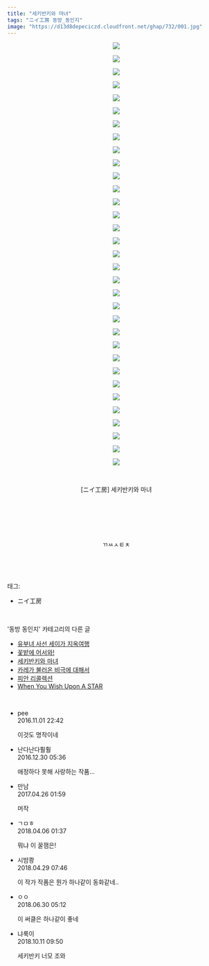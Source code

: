 ```yaml
---
title: "세키반키와 마녀"
tags: "ニイ工房 동방_동인지"
image: "https://d13d8depeciczd.cloudfront.net/ghap/732/001.jpg"
---
```

<div class="article">
<p style="text-align: center; clear: none; float: none;"><img src="{{ site.imgserver12 }}/ghap/732/001.jpg"/></p>
<p style="text-align: center; clear: none; float: none;"><img src="{{ site.imgserver12 }}/ghap/732/002.jpg"/></p>
<p style="text-align: center; clear: none; float: none;"><img src="{{ site.imgserver12 }}/ghap/732/003.jpg"/></p>
<p style="text-align: center; clear: none; float: none;"><img src="{{ site.imgserver12 }}/ghap/732/004.jpg"/></p>
<p style="text-align: center; clear: none; float: none;"><img src="{{ site.imgserver12 }}/ghap/732/005.jpg"/></p>
<p style="text-align: center; clear: none; float: none;"><img src="{{ site.imgserver12 }}/ghap/732/006.jpg"/></p>
<p style="text-align: center; clear: none; float: none;"><img src="{{ site.imgserver12 }}/ghap/732/007.jpg"/></p>
<p style="text-align: center; clear: none; float: none;"><img src="{{ site.imgserver12 }}/ghap/732/008.jpg"/></p>
<p style="text-align: center; clear: none; float: none;"><img src="{{ site.imgserver12 }}/ghap/732/009.jpg"/></p>
<p style="text-align: center; clear: none; float: none;"><img src="{{ site.imgserver12 }}/ghap/732/010.jpg"/></p>
<p style="text-align: center; clear: none; float: none;"><img src="{{ site.imgserver12 }}/ghap/732/011.jpg"/></p>
<p style="text-align: center; clear: none; float: none;"><img src="{{ site.imgserver12 }}/ghap/732/012.jpg"/></p>
<p style="text-align: center; clear: none; float: none;"><img src="{{ site.imgserver12 }}/ghap/732/013.jpg"/></p>
<p style="text-align: center; clear: none; float: none;"><img src="{{ site.imgserver12 }}/ghap/732/014.jpg"/></p>
<p style="text-align: center; clear: none; float: none;"><img src="{{ site.imgserver12 }}/ghap/732/015.jpg"/></p>
<p style="text-align: center; clear: none; float: none;"><img src="{{ site.imgserver12 }}/ghap/732/016.jpg"/></p>
<p style="text-align: center; clear: none; float: none;"><img src="{{ site.imgserver12 }}/ghap/732/017.jpg"/></p>
<p style="text-align: center; clear: none; float: none;"><img src="{{ site.imgserver12 }}/ghap/732/018.jpg"/></p>
<p style="text-align: center; clear: none; float: none;"><img src="{{ site.imgserver12 }}/ghap/732/019.jpg"/></p>
<p style="text-align: center; clear: none; float: none;"><img src="{{ site.imgserver12 }}/ghap/732/020.jpg"/></p>
<p style="text-align: center; clear: none; float: none;"><img src="{{ site.imgserver12 }}/ghap/732/021.jpg"/></p>
<p style="text-align: center; clear: none; float: none;"><img src="{{ site.imgserver12 }}/ghap/732/022.jpg"/></p>
<p style="text-align: center; clear: none; float: none;"><img src="{{ site.imgserver12 }}/ghap/732/023.jpg"/></p>
<p style="text-align: center; clear: none; float: none;"><img src="{{ site.imgserver12 }}/ghap/732/024.jpg"/></p>
<p style="text-align: center; clear: none; float: none;"><img src="{{ site.imgserver12 }}/ghap/732/025.jpg"/></p>
<p style="text-align: center; clear: none; float: none;"><img src="{{ site.imgserver12 }}/ghap/732/026.jpg"/></p>
<p style="text-align: center; clear: none; float: none;"><img src="{{ site.imgserver12 }}/ghap/732/027.jpg"/></p>
<p style="text-align: center; clear: none; float: none;"><img src="{{ site.imgserver12 }}/ghap/732/028.jpg"/></p>
<p style="text-align: center; clear: none; float: none;"><img src="{{ site.imgserver12 }}/ghap/732/029.jpg"/></p>
<p style="text-align: center; clear: none; float: none;"><img src="{{ site.imgserver12 }}/ghap/732/030.jpg"/></p>
<p style="text-align: center; clear: none; float: none;"><img src="{{ site.imgserver12 }}/ghap/732/031.jpg"/></p>
<p style="text-align: center; clear: none; float: none;"><img src="{{ site.imgserver12 }}/ghap/732/032.jpg"/></p>
<p style="text-align: center; clear: none; float: none;"><img src="{{ site.imgserver12 }}/ghap/732/033.jpg"/></p>
<p style="text-align: center; clear: none; float: none;"><br/></p>
<p style="text-align: center; clear: none; float: none;">[ニイ工房] 세키반키와 마녀</p>
<p style="text-align: center; clear: none; float: none;"><br/></p>
<p style="text-align: center; clear: none; float: none;"><br/></p>
<p style="text-align: center; clear: none; float: none;"><br/></p>
<p style="text-align: center; clear: none; float: none;">ㄲㅆㅅㅌㅊ</p>
<p><br/></p>
</div><br/>
<div class="tagTrail">
<p>태그: </p>
<ul>
<li>ニイ工房</li>
</ul>
</div><br/>
<div class="another">
<p>'동방 동인지' 카테고리의 다른 글</p>
<ul>
<li><a href="/ghap_734">유부녀 사선 세이가 지옥여행</a></li>
<li><a href="/ghap_733">꽃밭에 어서와!</a></li>
<li><a href="/ghap_732">세키반키와 마녀</a></li>
<li><a href="/ghap_731">카레가 불러온 비극에 대해서</a></li>
<li><a href="/ghap_730">피안 리콜렉션</a></li>
<li><a href="/ghap_729">When You Wish Upon A STAR</a></li>
</ul>
</div><br/>
<div class="cb_module cb_fluid">
<div class="cb_wrt cb_profile">
<div class="comment">
<ul>
<li class="cb_thumb_off" id="comment14841689">
<div class="cb_comment_area">
<div class="cb_info_area">
<div class="cb_section">
<span class="cb_nick_name">pee</span>
</div>
<div class="cb_section">
<span class="cb_date">2016.11.01 22:42 </span>
</div>
</div>
<div class="cb_dsc_comment">
<p class="cb_dsc">
											이것도 명작이네
										</p>
</div>
</div></li>
<li class="cb_thumb_off" id="comment14879757">
<div class="cb_comment_area">
<div class="cb_info_area">
<div class="cb_section">
<span class="cb_nick_name">난다난다훨훨</span>
</div>
<div class="cb_section">
<span class="cb_date">2016.12.30 05:36 </span>
</div>
</div>
<div class="cb_dsc_comment">
<p class="cb_dsc">
											애정하다 못해 사랑하는 작품...
										</p>
</div>
</div></li>
<li class="cb_thumb_off" id="comment14974224">
<div class="cb_comment_area">
<div class="cb_info_area">
<div class="cb_section">
<span class="cb_nick_name">만남</span>
</div>
<div class="cb_section">
<span class="cb_date">2017.04.26 01:59 </span>
</div>
</div>
<div class="cb_dsc_comment">
<p class="cb_dsc">
											머작
										</p>
</div>
</div></li>
<li class="cb_thumb_off" id="comment15234158">
<div class="cb_comment_area">
<div class="cb_info_area">
<div class="cb_section">
<span class="cb_nick_name">ㄱㅁㅎ</span>
</div>
<div class="cb_section">
<span class="cb_date">2018.04.06 01:37 </span>
</div>
</div>
<div class="cb_dsc_comment">
<p class="cb_dsc">
											뭐냐 이 꿀잼은!
										</p>
</div>
</div></li>
<li class="cb_thumb_off" id="comment15246869">
<div class="cb_comment_area">
<div class="cb_info_area">
<div class="cb_section">
<span class="cb_nick_name">시밤쾅</span>
</div>
<div class="cb_section">
<span class="cb_date">2018.04.29 07:46 </span>
</div>
</div>
<div class="cb_dsc_comment">
<p class="cb_dsc">
											이 작가 작품은 뭔가 하나같이 동화같네..
										</p>
</div>
</div></li>
<li class="cb_thumb_off" id="comment15278787">
<div class="cb_comment_area">
<div class="cb_info_area">
<div class="cb_section">
<span class="cb_nick_name">ㅇㅇ</span>
</div>
<div class="cb_section">
<span class="cb_date">2018.06.30 05:12 </span>
</div>
</div>
<div class="cb_dsc_comment">
<p class="cb_dsc">
											이 써클은 하나같이 좋네
										</p>
</div>
</div></li>
<li class="cb_thumb_off" id="comment15351871">
<div class="cb_comment_area">
<div class="cb_info_area">
<div class="cb_section">
<span class="cb_nick_name">냐룩이</span>
</div>
<div class="cb_section">
<span class="cb_date">2018.10.11 09:50 </span>
</div>
</div>
<div class="cb_dsc_comment">
<p class="cb_dsc">
											세키반키 너모 조와
										</p>
</div>
</div></li>
</ul>
</div>
</div><!-- commentList close -->
</div><br/>
